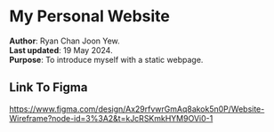 # My Personal Website
**Author**: Ryan Chan Joon Yew.  
**Last updated**: 19 May 2024.  
**Purpose**: To introduce myself with a static webpage.  

## Link To Figma
https://www.figma.com/design/Ax29rfvwrGmAq8akok5n0P/Website-Wireframe?node-id=3%3A2&t=kJcRSKmkHYM9OVi0-1

